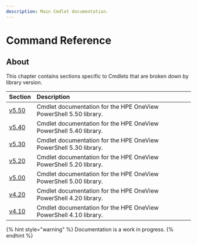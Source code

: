 ```yaml
---
description: Main Cmdlet documentation.
---
```


# Command Reference

## About

This chapter contains sections specific to Cmdlets that are broken down by library version.

| Section | Description |
| :--- | :--- |
| [v5.50](https://hpe-docs.gitbook.io/posh-hpeoneview/cmdlets/v5.50) | Cmdlet documentation for the HPE OneView PowerShell 5.50 library. |
| [v5.40](https://hpe-docs.gitbook.io/posh-hpeoneview/cmdlets/v5.40) | Cmdlet documentation for the HPE OneView PowerShell 5.40 library. |
| [v5.30](https://hpe-docs.gitbook.io/posh-hpeoneview/cmdlets/v5.30) | Cmdlet documentation for the HPE OneView PowerShell 5.30 library. |
| [v5.20](https://hpe-docs.gitbook.io/posh-hpeoneview/cmdlets/v5.20) | Cmdlet documentation for the HPE OneView PowerShell 5.20 library. |
| [v5.00](https://hpe-docs.gitbook.io/posh-hpeoneview/cmdlets/v5.00) | Cmdlet documentation for the HPE OneView PowerShell 5.00 library. |
| [v4.20](https://hpe-docs.gitbook.io/posh-hpeoneview/cmdlets/v4.20) | Cmdlet documentation for the HPE OneView PowerShell 4.20 library. |
| [v4.10](https://hpe-docs.gitbook.io/posh-hpeoneview/cmdlets/v4.10) | Cmdlet documentation for the HPE OneView PowerShell 4.10 library. |

{% hint style="warning" %}
Documentation is a work in progress.
{% endhint %}


